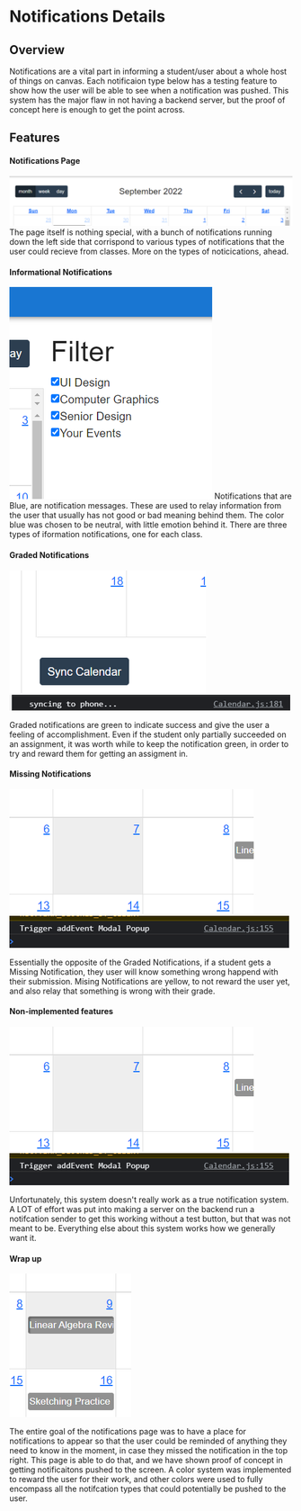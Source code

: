 # Notifications Details
## Overview
Notifications are a vital part in informing a student/user about a whole host of things on canvas. Each notificaion type below has a testing feature to show how the user will be able to see when a notification was pushed. This system has the major flaw in not having a backend server, but the proof of concept here is enough to get the point across.

## Features

#### Notifications Page
![](images/title-bar.png)
The page itself is nothing special, with a bunch of notifications running down the left side that corrispond to various types of notifications that the user could recieve from classes. More on the types of noticications, ahead.


#### Informational Notifications
![](images/filter.png)
Notifications that are Blue, are notification messages. These are used to relay information from the user that usually has not good or bad meaning behind them. The color blue was chosen to be neutral, with little emotion behind it. There are three types of iformation notifications, one for each class.


#### Graded Notifications
![](images/sync-cal.png)
![](images/sync-cal2.png)

Graded notifications are green to indicate success and give the user a feeling of accomplishment. Even if the student only partially succeeded on an assignment, it was worth while to keep the notification green, in order to try and reward them for getting an assigment in.

#### Missing Notifications
![](images/add-event1.png)
![](images/add-event2.png)

Essentially the opposite of the Graded Notifications, if a student gets a Missing Notification, they user will know something wrong happend with their submission. Mising Notifications are yellow, to not reward the user yet, and also relay that something is wrong with their grade.

#### Non-implemented features
![](images/add-event1.png)
![](images/add-event2.png)

Unfortunately, this system doesn't really work as a true notification system. A LOT of effort was put into making a server on the backend run a notifcation sender to get this working without a test button, but that was not meant to be. Everything else about this system works how we generally want it.

#### Wrap up
![](images/goto.png)

The entire goal of the notifications page was to have a place for notifications to appear so that the user could be reminded of anything they need to know in the moment, in case they missed the notification in the top right. This page is able to do that, and we have shown proof of concept in getting notificaitons pushed to the screen. A color system was implemented to reward the user for their work, and other colors were used to fully encompass all the notifcation types that could potentially be pushed to the user.
